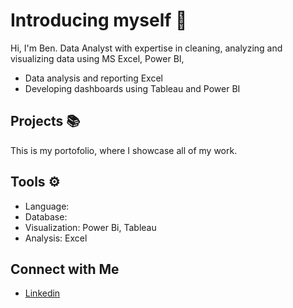 # Introducing myself 👋

Hi, I'm Ben. Data Analyst with expertise in cleaning, analyzing and visualizing data using MS Excel, Power BI,

- Data analysis and reporting Excel
- Developing dashboards using Tableau and Power BI


## Projects 📚
This is my portofolio, where I showcase all of my work.


## Tools ⚙
- Language: <SQLPython>
- Database:
- Visualization: Power Bi, Tableau
- Analysis: Excel

## Connect with Me
- [Linkedin](https://www.linkedin.com/in/man-beniamin-716046247/)

<!--
**BeniaminBenhur/BeniaminBenhur** is a ✨ _special_ ✨ repository because its `README.md` (this file) appears on your GitHub profile.

Here are some ideas to get you started:

- 🔭 I’m currently working on ...
- 🌱 I’m currently learning ...
- 👯 I’m looking to collaborate on ...
- 🤔 I’m looking for help with ...
- 💬 Ask me about ...
- 📫 How to reach me: ...
- 😄 Pronouns: ...
- ⚡ Fun fact: ...
-->
